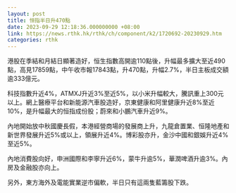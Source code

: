 ```yaml
---
layout: post
title: 恒指半日升470點
date: 2023-09-29 12:18:36.000000000 +08:00
link: https://news.rthk.hk/rthk/ch/component/k2/1720692-20230929.htm
categories: rthk
---
```


港股在季結和月結日顯著造好，恒生指數高開逾110點後，升幅最多擴大至近490點，高見17859點，中午收市報17843點，升470點，升幅2.7%，半日主板成交額逾333億元。

科技指數升近4%，ATMXJ升近3%至近5%，以小米升幅較大，騰訊重上300元以上。網上醫療平台和新能源汽車股造好，京東健康和阿里健康升近8%至近10%，是升幅最大的恒指成份股；蔚來和小鵬汽車升近9%。

內地開始放中秋國慶長假，本港經營商場的發展商上升，九龍倉置業、恒隆地產和新世界發展升近5%或以上，領展升近4%。博彩股亦升，金沙中國和銀娛升近4%至近5%。

內地消費股向好，申洲國際和李寧升近6%，蒙牛升逾5%，華潤啤酒升逾3%。內房及金融股亦向上。

另外，東方海外及電能實業逆市偏軟，半日只有這兩隻藍籌股下跌。
